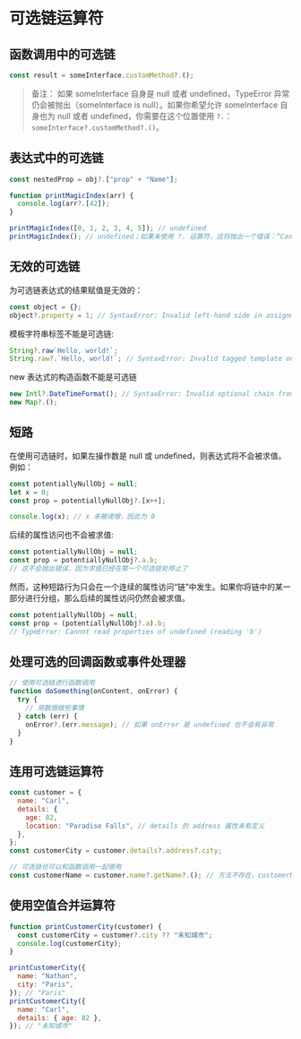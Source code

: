 # 可选链运算符

## 函数调用中的可选链

```js
const result = someInterface.customMethod?.();
```

>备注： 如果 someInterface 自身是 null 或者 undefined，TypeError 异常仍会被抛出（someInterface is null）。如果你希望允许 someInterface 自身也为 null 或者 undefined，你需要在这个位置使用 `?.`：`someInterface?.customMethod?.()`。

## 表达式中的可选链

```js
const nestedProp = obj?.["prop" + "Name"];
```

```js
function printMagicIndex(arr) {
  console.log(arr?.[42]);
}

printMagicIndex([0, 1, 2, 3, 4, 5]); // undefined
printMagicIndex(); // undefined；如果未使用 ?. 运算符，这将抛出一个错误：“Cannot read properties of undefined (reading '42')”
```

## 无效的可选链

为可选链表达式的结果赋值是无效的：
```js
const object = {};
object?.property = 1; // SyntaxError: Invalid left-hand side in assignment
```

模板字符串标签不能是可选链:
```js
String?.raw`Hello, world!`;
String.raw?.`Hello, world!`; // SyntaxError: Invalid tagged template on optional chain
```

new 表达式的构造函数不能是可选链
```js
new Intl?.DateTimeFormat(); // SyntaxError: Invalid optional chain from new expression
new Map?.();
```

## 短路

在使用可选链时，如果左操作数是 null 或 undefined，则表达式将不会被求值。例如：

```js
const potentiallyNullObj = null;
let x = 0;
const prop = potentiallyNullObj?.[x++];

console.log(x); // x 未被递增，因此为 0
```

后续的属性访问也不会被求值:

```js
const potentiallyNullObj = null;
const prop = potentiallyNullObj?.a.b;
// 这不会抛出错误，因为求值已经在第一个可选链处停止了
```

然而，这种短路行为只会在一个连续的属性访问“链”中发生。如果你将链中的某一部分进行分组，那么后续的属性访问仍然会被求值。

```js
const potentiallyNullObj = null;
const prop = (potentiallyNullObj?.a).b;
// TypeError: Cannot read properties of undefined (reading 'b')
```


## 处理可选的回调函数或事件处理器

```js
// 使用可选链进行函数调用
function doSomething(onContent, onError) {
  try {
    // 用数据做些事情
  } catch (err) {
    onError?.(err.message); // 如果 onError 是 undefined 也不会有异常
  }
}
```

## 连用可选链运算符

```js
const customer = {
  name: "Carl",
  details: {
    age: 82,
    location: "Paradise Falls", // details 的 address 属性未有定义
  },
};
const customerCity = customer.details?.address?.city;

// 可选链也可以和函数调用一起使用
const customerName = customer.name?.getName?.(); // 方法不存在，customerName 未定义
```

## 使用空值合并运算符

```js
function printCustomerCity(customer) {
  const customerCity = customer?.city ?? "未知城市";
  console.log(customerCity);
}

printCustomerCity({
  name: "Nathan",
  city: "Paris",
}); // "Paris"
printCustomerCity({
  name: "Carl",
  details: { age: 82 },
}); // "未知城市"
```
